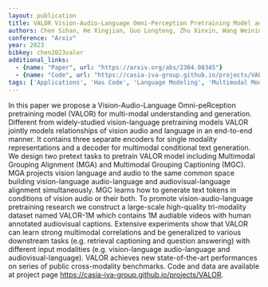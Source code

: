 ```yaml
---
layout: publication
title: VALOR Vision-Audio-Language Omni-Perception Pretraining Model and Dataset
authors: Chen Sihan, He Xingjian, Guo Longteng, Zhu Xinxin, Wang Weining, Tang Jinhui, Liu Jing
conference: "Arxiv"
year: 2023
bibkey: chen2023valor
additional_links:
  - {name: "Paper", url: "https://arxiv.org/abs/2304.08345"}
  - {name: "Code", url: "https://casia-iva-group.github.io/projects/VALOR"}
tags: ['Applications', 'Has Code', 'Language Modeling', 'Multimodal Models', 'Pretraining Methods', 'Training Techniques']
---
```

In this paper we propose a Vision-Audio-Language Omni-peRception pretraining model (VALOR) for multi-modal understanding and generation. Different from widely-studied vision-language pretraining models VALOR jointly models relationships of vision audio and language in an end-to-end manner. It contains three separate encoders for single modality representations and a decoder for multimodal conditional text generation. We design two pretext tasks to pretrain VALOR model including Multimodal Grouping Alignment (MGA) and Multimodal Grouping Captioning (MGC). MGA projects vision language and audio to the same common space building vision-language audio-language and audiovisual-language alignment simultaneously. MGC learns how to generate text tokens in conditions of vision audio or their both. To promote vision-audio-language pretraining research we construct a large-scale high-quality tri-modality dataset named VALOR-1M which contains 1M audiable videos with human annotated audiovisual captions. Extensive experiments show that VALOR can learn strong multimodal correlations and be generalized to various downstream tasks (e.g. retrieval captioning and question answering) with different input modalities (e.g. vision-language audio-language and audiovisual-language). VALOR achieves new state-of-the-art performances on series of public cross-modality benchmarks. Code and data are available at project page https://casia-iva-group.github.io/projects/VALOR.
